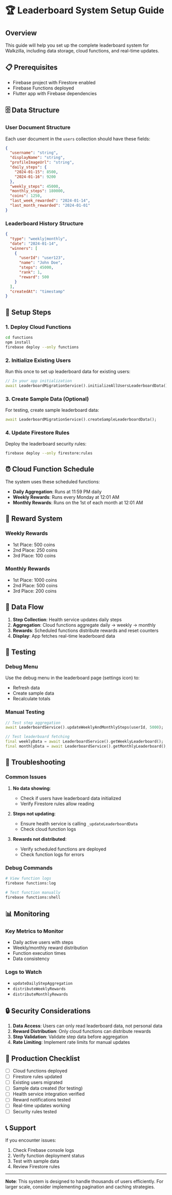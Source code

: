 # 🏆 Leaderboard System Setup Guide

## Overview
This guide will help you set up the complete leaderboard system for Walkzilla, including data storage, cloud functions, and real-time updates.

## 📋 Prerequisites
- Firebase project with Firestore enabled
- Firebase Functions deployed
- Flutter app with Firebase dependencies

## 🗄️ Data Structure

### User Document Structure
Each user document in the `users` collection should have these fields:

```json
{
  "username": "string",
  "displayName": "string", 
  "profileImageUrl": "string",
  "daily_steps": {
    "2024-01-15": 8500,
    "2024-01-16": 9200
  },
  "weekly_steps": 45000,
  "monthly_steps": 180000,
  "coins": 1250,
  "last_week_rewarded": "2024-01-14",
  "last_month_rewarded": "2024-01-01"
}
```

### Leaderboard History Structure
```json
{
  "type": "weekly|monthly",
  "date": "2024-01-14",
  "winners": [
    {
      "userId": "user123",
      "name": "John Doe",
      "steps": 45000,
      "rank": 1,
      "reward": 500
    }
  ],
  "createdAt": "timestamp"
}
```

## 🚀 Setup Steps

### 1. Deploy Cloud Functions
```bash
cd functions
npm install
firebase deploy --only functions
```

### 2. Initialize Existing Users
Run this once to set up leaderboard data for existing users:

```dart
// In your app initialization
await LeaderboardMigrationService().initializeAllUsersLeaderboardData();
```

### 3. Create Sample Data (Optional)
For testing, create sample leaderboard data:

```dart
await LeaderboardMigrationService().createSampleLeaderboardData();
```

### 4. Update Firestore Rules
Deploy the leaderboard security rules:

```bash
firebase deploy --only firestore:rules
```

## ⏰ Cloud Function Schedule

The system uses these scheduled functions:

- **Daily Aggregation**: Runs at 11:59 PM daily
- **Weekly Rewards**: Runs every Monday at 12:01 AM
- **Monthly Rewards**: Runs on the 1st of each month at 12:01 AM

## 🎁 Reward System

### Weekly Rewards
- 1st Place: 500 coins
- 2nd Place: 250 coins  
- 3rd Place: 100 coins

### Monthly Rewards
- 1st Place: 1000 coins
- 2nd Place: 500 coins
- 3rd Place: 200 coins

## 🔄 Data Flow

1. **Step Collection**: Health service updates daily steps
2. **Aggregation**: Cloud functions aggregate daily → weekly → monthly
3. **Rewards**: Scheduled functions distribute rewards and reset counters
4. **Display**: App fetches real-time leaderboard data

## 🧪 Testing

### Debug Menu
Use the debug menu in the leaderboard page (settings icon) to:
- Refresh data
- Create sample data
- Recalculate totals

### Manual Testing
```dart
// Test step aggregation
await LeaderboardService().updateWeeklyAndMonthlySteps(userId, 5000);

// Test leaderboard fetching
final weeklyData = await LeaderboardService().getWeeklyLeaderboard();
final monthlyData = await LeaderboardService().getMonthlyLeaderboard();
```

## 🔧 Troubleshooting

### Common Issues

1. **No data showing**: 
   - Check if users have leaderboard data initialized
   - Verify Firestore rules allow reading

2. **Steps not updating**:
   - Ensure health service is calling `_updateLeaderboardData`
   - Check cloud function logs

3. **Rewards not distributed**:
   - Verify scheduled functions are deployed
   - Check function logs for errors

### Debug Commands
```bash
# View function logs
firebase functions:log

# Test function manually
firebase functions:shell
```

## 📊 Monitoring

### Key Metrics to Monitor
- Daily active users with steps
- Weekly/monthly reward distribution
- Function execution times
- Data consistency

### Logs to Watch
- `updateDailyStepAggregation`
- `distributeWeeklyRewards` 
- `distributeMonthlyRewards`

## 🔒 Security Considerations

1. **Data Access**: Users can only read leaderboard data, not personal data
2. **Reward Distribution**: Only cloud functions can distribute rewards
3. **Step Validation**: Validate step data before aggregation
4. **Rate Limiting**: Implement rate limits for manual updates

## 🚀 Production Checklist

- [ ] Cloud functions deployed
- [ ] Firestore rules updated
- [ ] Existing users migrated
- [ ] Sample data created (for testing)
- [ ] Health service integration verified
- [ ] Reward notifications tested
- [ ] Real-time updates working
- [ ] Security rules tested

## 📞 Support

If you encounter issues:
1. Check Firebase console logs
2. Verify function deployment status
3. Test with sample data
4. Review Firestore rules

---

**Note**: This system is designed to handle thousands of users efficiently. For larger scale, consider implementing pagination and caching strategies. 